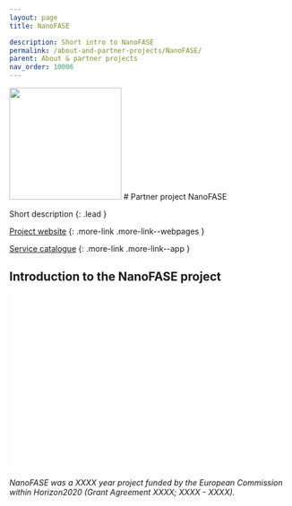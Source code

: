 ```yaml
---
layout: page
title: NanoFASE

description: Short intro to NanoFASE
permalink: /about-and-partner-projects/NanoFASE/
parent: About & partner projects
nav_order: 10006
---
```

<img src="{{ site.baseurl }}/images/logos/nanofase.png" width="200" class="image--right" />
#  Partner project NanoFASE

Short description
{: .lead }


[Project website]()
{: .more-link .more-link--webpages }

[Service catalogue]()
{: .more-link .more-link--app }

## Introduction to the NanoFASE project

<iframe width="420" height="315" src="XXXX" frameborder="0" allowfullscreen="allowfullscreen">&nbsp;</iframe>


_NanoFASE was a XXXX year project funded by the European Commission within Horizon2020 (Grant Agreement XXXX; XXXX - XXXX)._
